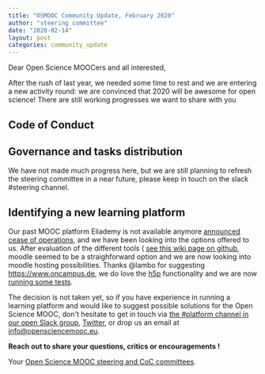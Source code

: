 ```yaml
---
title: "OSMOOC Community Update, February 2020"
author: "steering committee"
date: "2020-02-14"
layout: post
categories: community_update
---
```


Dear Open Science MOOCers and all interested,

After the rush of last year, we needed some time to rest and we are entering a new activity round: we are convinced that 2020 will be awesome for open science! There are still working progresses we want to share with you

## Code of Conduct



## Governance and tasks distribution

We have not made much progress here, but we are still planning to refresh the steering committee in a near future, please keep in touch on the slack #steering channel.

## Identifying a new learning platform

Our past MOOC platform Eliademy is not available anymore [announced cease of operations](https://blog.eliademy.com/2019/11/15/sad-news/), and we have been looking into the options offered to us. After evaluation of the different tools ( [see this wiki page on github](https://github.com/OpenScienceMOOC/Main/wiki/Next-MOOC-platform), moodle seemed to be a straighforward option and we are now looking into moodle hosting possibilities. Thanks @lambo for suggesting https://www.oncampus.de, we do love the [h5p](https://h5p.org/) functionality and we are now [running some tests](https://www.oncampus.de/course/OS-principles). 

The decision is not taken yet, so if you have experience in running a learning platform and would like to suggest possible solutions for the Open Science MOOC, don't hesitate to get in touch via [the #platform channel in our open Slack group](https://openmooc-ers.slack.com), [Twitter](https://twitter.com/OpenScienceMOOC/), or drop us an email at [info@opensciencemooc.eu](mailto:info@opensciencemooc.eu).

**Reach out to share your questions, critics or encouragements !**

Your [Open Science MOOC steering and CoC committees](https://opensciencemooc.eu/people/).

